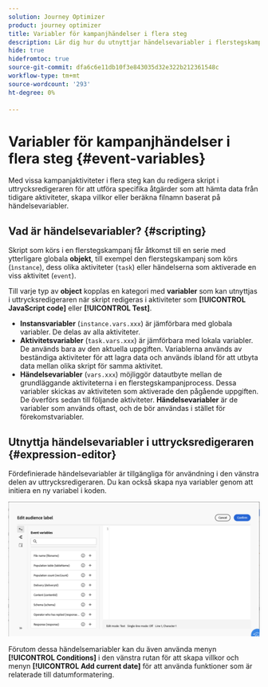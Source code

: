 ```yaml
---
solution: Journey Optimizer
product: journey optimizer
title: Variabler för kampanjhändelser i flera steg
description: Lär dig hur du utnyttjar händelsevariabler i flerstegskampanjer
hide: true
hidefromtoc: true
source-git-commit: dfa6c6e11db10f3e843035d32e322b212361548c
workflow-type: tm+mt
source-wordcount: '293'
ht-degree: 0%

---
```


# Variabler för kampanjhändelser i flera steg {#event-variables}

Med vissa kampanjaktiviteter i flera steg kan du redigera skript i uttrycksredigeraren för att utföra specifika åtgärder som att hämta data från tidigare aktiviteter, skapa villkor eller beräkna filnamn baserat på händelsevariabler.

## Vad är händelsevariabler? {#scripting}

Skript som körs i en flerstegskampanj får åtkomst till en serie med ytterligare globala **objekt**, till exempel den flerstegskampanj som körs (`ìnstance`), dess olika aktiviteter (`task`) eller händelserna som aktiverade en viss aktivitet (`event`).

Till varje typ av **object** kopplas en kategori med **variabler** som kan utnyttjas i uttrycksredigeraren när skript redigeras i aktiviteter som **[!UICONTROL JavaScript code]** eller **[!UICONTROL Test]**.

* **Instansvariabler** (`instance.vars.xxx`) är jämförbara med globala variabler. De delas av alla aktiviteter.
* **Aktivitetsvariabler** (`task.vars.xxx`) är jämförbara med lokala variabler. De används bara av den aktuella uppgiften. Variablerna används av beständiga aktiviteter för att lagra data och används ibland för att utbyta data mellan olika skript för samma aktivitet.
* **Händelsevariabler** (`vars.xxx`) möjliggör datautbyte mellan de grundläggande aktiviteterna i en flerstegskampanjprocess. Dessa variabler skickas av aktiviteten som aktiverade den pågående uppgiften. De överförs sedan till följande aktiviteter. **Händelsevariabler** är de variabler som används oftast, och de bör användas i stället för förekomstvariabler.

## Utnyttja händelsevariabler i uttrycksredigeraren {#expression-editor}

Fördefinierade händelsevariabler är tillgängliga för användning i den vänstra delen av uttrycksredigeraren. Du kan också skapa nya variabler genom att initiera en ny variabel i koden.

![](assets/event-variables.png)

Förutom dessa händelsemariabler kan du även använda menyn **[!UICONTROL Conditions]** i den vänstra rutan för att skapa villkor och menyn **[!UICONTROL Add current date]** för att använda funktioner som är relaterade till datumformatering.
